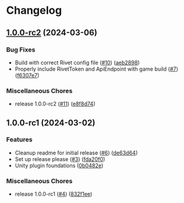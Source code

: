 # Changelog

## [1.0.0-rc2](https://github.com/rivet-gg/plugin-unity/compare/v1.0.0-rc1...v1.0.0-rc2) (2024-03-06)


### Bug Fixes

* Build with correct Rivet config file ([#10](https://github.com/rivet-gg/plugin-unity/issues/10)) ([aeb2898](https://github.com/rivet-gg/plugin-unity/commit/aeb28986dcaf7141b20f5829b57bbb4d96e7a987))
* Properly include RivetToken and ApiEndpoint with game build ([#7](https://github.com/rivet-gg/plugin-unity/issues/7)) ([f6307e7](https://github.com/rivet-gg/plugin-unity/commit/f6307e72426fbe7a3a535f5f0e345371ee6da81a))


### Miscellaneous Chores

* release 1.0.0-rc2 ([#11](https://github.com/rivet-gg/plugin-unity/issues/11)) ([e8f8d74](https://github.com/rivet-gg/plugin-unity/commit/e8f8d74ca2c1934b3210aa0777b41e5ba5b2a619))

## 1.0.0-rc1 (2024-03-02)


### Features

* Cleanup readme for initial release ([#6](https://github.com/rivet-gg/plugin-unity/issues/6)) ([de63d64](https://github.com/rivet-gg/plugin-unity/commit/de63d6441b7bf5a3c4d200fd34d967c402980aaf))
* Set up release please ([#3](https://github.com/rivet-gg/plugin-unity/issues/3)) ([fda20f0](https://github.com/rivet-gg/plugin-unity/commit/fda20f0fc41b47c245c87cd271bac7493b8cf075))
* Unity plugin foundations ([0b0482e](https://github.com/rivet-gg/plugin-unity/commit/0b0482e9cac07ea79afce5f21d924b19f79d7781))


### Miscellaneous Chores

* release 1.0.0-rc1 ([#4](https://github.com/rivet-gg/plugin-unity/issues/4)) ([832f1ee](https://github.com/rivet-gg/plugin-unity/commit/832f1ee27e307aa0d6900ef978e3310e5948f286))
